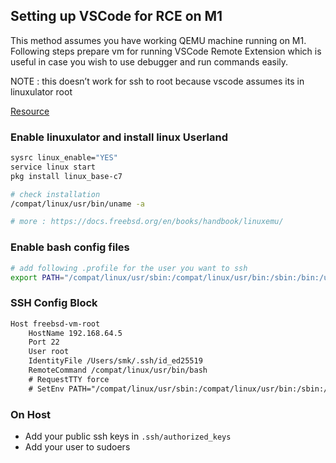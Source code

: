 ## Setting up VSCode for RCE on M1 

This method assumes you have working QEMU machine running on M1. Following steps prepare vm for running VSCode Remote Extension which is useful in case you wish to use debugger and run commands easily.

NOTE : this doesn’t work for ssh to root because vscode assumes its in linuxulator root

[Resource](https://gist.github.com/mateuszkwiatkowski/ce486d692b4cb18afc2c8c68dcfe8602)

### Enable linuxulator and install linux Userland

````bash
sysrc linux_enable="YES"
service linux start
pkg install linux_base-c7

# check installation
/compat/linux/usr/bin/uname -a

# more : https://docs.freebsd.org/en/books/handbook/linuxemu/
````

### Enable bash config files

````bash
# add following .profile for the user you want to ssh
export PATH="/compat/linux/usr/sbin:/compat/linux/usr/bin:/sbin:/bin:/usr/sbin:/usr/bin:/usr/local/sbin:/usr/local/bin"
````

### SSH Config Block

````txt
Host freebsd-vm-root
    HostName 192.168.64.5
    Port 22
    User root
    IdentityFile /Users/smk/.ssh/id_ed25519
    RemoteCommand /compat/linux/usr/bin/bash
    # RequestTTY force
    # SetEnv PATH="/compat/linux/usr/sbin:/compat/linux/usr/bin:/sbin:/bin:/usr/sbin:/usr/bin:/usr/local/sbin:/usr/local/bin"
````

### On Host

- Add your public ssh keys in `.ssh/authorized_keys`
- Add your user to sudoers